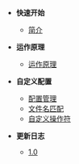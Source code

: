 + **快速开始**
    + [简介](/zh-cn/Intro.md)

+ **运作原理**
    + [运作原理](/zh-cn/Principle.md)

+ **自定义配置**
    + [配置管理](/zh-cn/AddConfig.md)
    + [文件名匹配](/zh-cn/AddRule.md)
    + [自定义操作符](/zh-cn/CustomOperator.md)
    
+ **更新日志**
    + [1.0](/zh-cn/log/1.0.md)
 